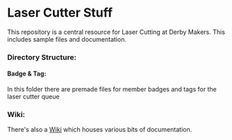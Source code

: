 Laser Cutter Stuff
==========
This repository is a central resource for Laser Cutting at Derby Makers. This includes sample files and documentation.

### Directory Structure:

#### Badge & Tag:
In this folder there are premade files for member badges and tags for the laser cutter queue

### Wiki:
There's also a [Wiki](https://www.github.com/DerbyMakers/LaserCutter/wiki) which houses various bits of documentation.
